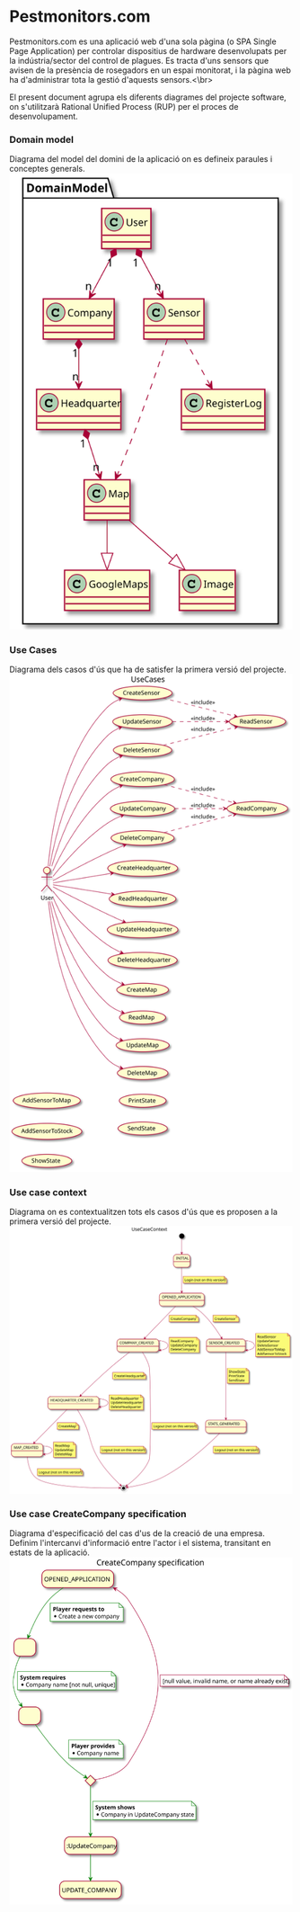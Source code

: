 # Pestmonitors.com

Pestmonitors.com es una aplicació web d'una sola pàgina (o SPA Single Page Application) per controlar dispositius de hardware desenvolupats per la indústria/sector del control de plagues. Es tracta d'uns sensors que avisen de la presència de rosegadors en un espai monitorat, i la pàgina web ha d'administrar tota la gestió d'aquests sensors.<\br>

El present document agrupa els diferents diagrames del projecte software, on s'utilitzarà Rational Unified Process (RUP) per el proces de desenvolupament.

### Domain model
Diagrama del model del domini de la aplicació on es defineix paraules i conceptes generals.</br>
![DomainModel](./docs/src/domainModel/domainModel.svg)

### Use Cases
Diagrama dels casos d'ús que ha de satisfer la primera versió del projecte.</br>
![UseCases](./docs/src/useCase/useCase.svg)

### Use case context
Diagrama on es contextualitzen tots els casos d'ús que es proposen a la primera versió del projecte.</br>
![UseCaseContext](./docs/src/useCase/context/useCaseContext.svg)

### Use case CreateCompany specification
Diagrama d'especificació del cas d'us de la creació de una empresa. Definim l'intercanvi d'informació entre l'actor i el sistema, transitant en estats de la aplicació.</br>
![CreateCompanyUseCaseSpecification](./docs/src/useCase/specification/createCompany.svg)
